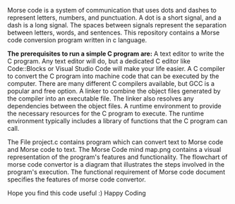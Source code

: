 Morse code is a system of communication that uses dots and dashes to represent letters, numbers, and punctuation.
A dot is a short signal, and a dash is a long signal.
The spaces between signals represent the separation between letters, words, and sentences.
This repository contains a Morse code conversion program written in c language.

**The prerequisites to run a simple C program are:**
A text editor to write the C program. Any text editor will do, but a dedicated C editor like Code::Blocks or Visual Studio Code will make your life easier.
A C compiler to convert the C program into machine code that can be executed by the computer. There are many different C compilers available, but GCC is a popular and free option.
A linker to combine the object files generated by the compiler into an executable file. The linker also resolves any dependencies between the object files.
A runtime environment to provide the necessary resources for the C program to execute. The runtime environment typically includes a library of functions that the C program can call.

The File project.c contains program which can convert text to Morse code and Morse code to text.
The Morse Code mind map.png contains a visual representation of the program's features and functionality.
The flowchart of morse code convertor is a diagram that illustrates the steps involved in the program's execution.
The functional requirement of Morse code document specifies the features of morse code convertor. 


Hope you find this code useful :) Happy Coding
